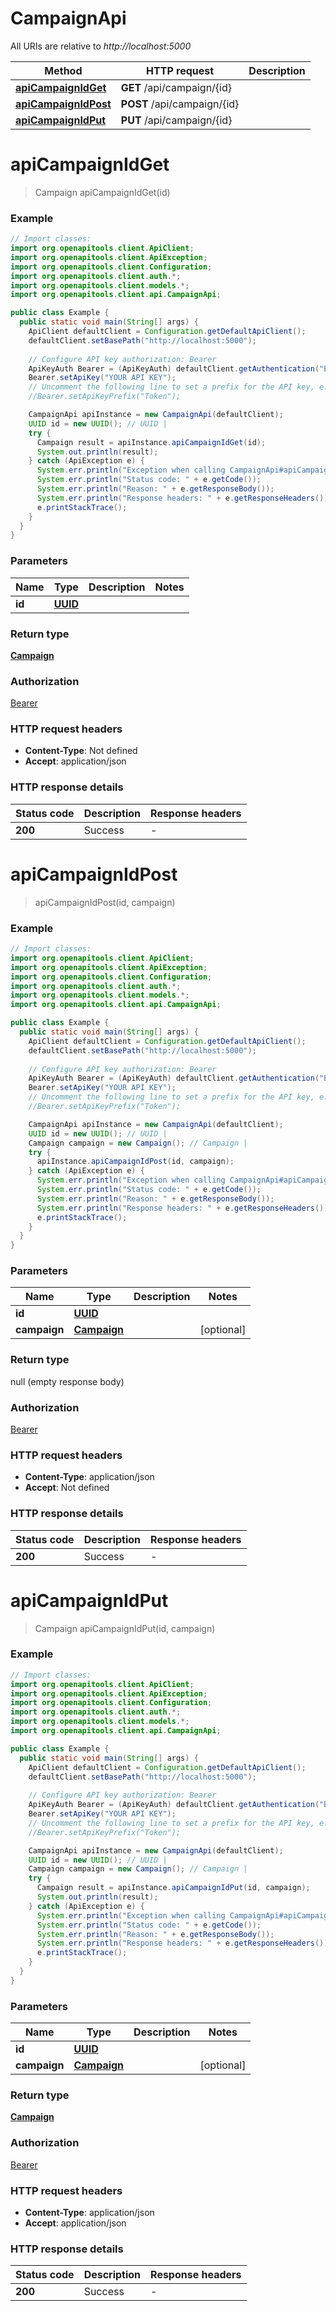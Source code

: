 # CampaignApi

All URIs are relative to *http://localhost:5000*

Method | HTTP request | Description
------------- | ------------- | -------------
[**apiCampaignIdGet**](CampaignApi.md#apiCampaignIdGet) | **GET** /api/campaign/{id} | 
[**apiCampaignIdPost**](CampaignApi.md#apiCampaignIdPost) | **POST** /api/campaign/{id} | 
[**apiCampaignIdPut**](CampaignApi.md#apiCampaignIdPut) | **PUT** /api/campaign/{id} | 


<a name="apiCampaignIdGet"></a>
# **apiCampaignIdGet**
> Campaign apiCampaignIdGet(id)



### Example
```java
// Import classes:
import org.openapitools.client.ApiClient;
import org.openapitools.client.ApiException;
import org.openapitools.client.Configuration;
import org.openapitools.client.auth.*;
import org.openapitools.client.models.*;
import org.openapitools.client.api.CampaignApi;

public class Example {
  public static void main(String[] args) {
    ApiClient defaultClient = Configuration.getDefaultApiClient();
    defaultClient.setBasePath("http://localhost:5000");
    
    // Configure API key authorization: Bearer
    ApiKeyAuth Bearer = (ApiKeyAuth) defaultClient.getAuthentication("Bearer");
    Bearer.setApiKey("YOUR API KEY");
    // Uncomment the following line to set a prefix for the API key, e.g. "Token" (defaults to null)
    //Bearer.setApiKeyPrefix("Token");

    CampaignApi apiInstance = new CampaignApi(defaultClient);
    UUID id = new UUID(); // UUID | 
    try {
      Campaign result = apiInstance.apiCampaignIdGet(id);
      System.out.println(result);
    } catch (ApiException e) {
      System.err.println("Exception when calling CampaignApi#apiCampaignIdGet");
      System.err.println("Status code: " + e.getCode());
      System.err.println("Reason: " + e.getResponseBody());
      System.err.println("Response headers: " + e.getResponseHeaders());
      e.printStackTrace();
    }
  }
}
```

### Parameters

Name | Type | Description  | Notes
------------- | ------------- | ------------- | -------------
 **id** | [**UUID**](.md)|  |

### Return type

[**Campaign**](Campaign.md)

### Authorization

[Bearer](../README.md#Bearer)

### HTTP request headers

 - **Content-Type**: Not defined
 - **Accept**: application/json

### HTTP response details
| Status code | Description | Response headers |
|-------------|-------------|------------------|
**200** | Success |  -  |

<a name="apiCampaignIdPost"></a>
# **apiCampaignIdPost**
> apiCampaignIdPost(id, campaign)



### Example
```java
// Import classes:
import org.openapitools.client.ApiClient;
import org.openapitools.client.ApiException;
import org.openapitools.client.Configuration;
import org.openapitools.client.auth.*;
import org.openapitools.client.models.*;
import org.openapitools.client.api.CampaignApi;

public class Example {
  public static void main(String[] args) {
    ApiClient defaultClient = Configuration.getDefaultApiClient();
    defaultClient.setBasePath("http://localhost:5000");
    
    // Configure API key authorization: Bearer
    ApiKeyAuth Bearer = (ApiKeyAuth) defaultClient.getAuthentication("Bearer");
    Bearer.setApiKey("YOUR API KEY");
    // Uncomment the following line to set a prefix for the API key, e.g. "Token" (defaults to null)
    //Bearer.setApiKeyPrefix("Token");

    CampaignApi apiInstance = new CampaignApi(defaultClient);
    UUID id = new UUID(); // UUID | 
    Campaign campaign = new Campaign(); // Campaign | 
    try {
      apiInstance.apiCampaignIdPost(id, campaign);
    } catch (ApiException e) {
      System.err.println("Exception when calling CampaignApi#apiCampaignIdPost");
      System.err.println("Status code: " + e.getCode());
      System.err.println("Reason: " + e.getResponseBody());
      System.err.println("Response headers: " + e.getResponseHeaders());
      e.printStackTrace();
    }
  }
}
```

### Parameters

Name | Type | Description  | Notes
------------- | ------------- | ------------- | -------------
 **id** | [**UUID**](.md)|  |
 **campaign** | [**Campaign**](Campaign.md)|  | [optional]

### Return type

null (empty response body)

### Authorization

[Bearer](../README.md#Bearer)

### HTTP request headers

 - **Content-Type**: application/json
 - **Accept**: Not defined

### HTTP response details
| Status code | Description | Response headers |
|-------------|-------------|------------------|
**200** | Success |  -  |

<a name="apiCampaignIdPut"></a>
# **apiCampaignIdPut**
> Campaign apiCampaignIdPut(id, campaign)



### Example
```java
// Import classes:
import org.openapitools.client.ApiClient;
import org.openapitools.client.ApiException;
import org.openapitools.client.Configuration;
import org.openapitools.client.auth.*;
import org.openapitools.client.models.*;
import org.openapitools.client.api.CampaignApi;

public class Example {
  public static void main(String[] args) {
    ApiClient defaultClient = Configuration.getDefaultApiClient();
    defaultClient.setBasePath("http://localhost:5000");
    
    // Configure API key authorization: Bearer
    ApiKeyAuth Bearer = (ApiKeyAuth) defaultClient.getAuthentication("Bearer");
    Bearer.setApiKey("YOUR API KEY");
    // Uncomment the following line to set a prefix for the API key, e.g. "Token" (defaults to null)
    //Bearer.setApiKeyPrefix("Token");

    CampaignApi apiInstance = new CampaignApi(defaultClient);
    UUID id = new UUID(); // UUID | 
    Campaign campaign = new Campaign(); // Campaign | 
    try {
      Campaign result = apiInstance.apiCampaignIdPut(id, campaign);
      System.out.println(result);
    } catch (ApiException e) {
      System.err.println("Exception when calling CampaignApi#apiCampaignIdPut");
      System.err.println("Status code: " + e.getCode());
      System.err.println("Reason: " + e.getResponseBody());
      System.err.println("Response headers: " + e.getResponseHeaders());
      e.printStackTrace();
    }
  }
}
```

### Parameters

Name | Type | Description  | Notes
------------- | ------------- | ------------- | -------------
 **id** | [**UUID**](.md)|  |
 **campaign** | [**Campaign**](Campaign.md)|  | [optional]

### Return type

[**Campaign**](Campaign.md)

### Authorization

[Bearer](../README.md#Bearer)

### HTTP request headers

 - **Content-Type**: application/json
 - **Accept**: application/json

### HTTP response details
| Status code | Description | Response headers |
|-------------|-------------|------------------|
**200** | Success |  -  |

